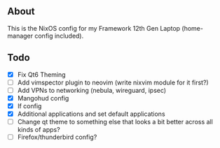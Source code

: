 ## About
This is the NixOS config for my Framework 12th Gen Laptop (home-manager config included).

## Todo
- [x] Fix Qt6 Theming
- [ ] Add vimspector plugin to neovim (write nixvim module for it first?)
- [ ] Add VPNs to networking (nebula, wireguard, ipsec)
- [x] Mangohud config
- [x] lf config
- [x] Additional applications and set default applications
- [ ] Change qt theme to something else that looks a bit better across all kinds of apps?
- [ ] Firefox/thunderbird config?
